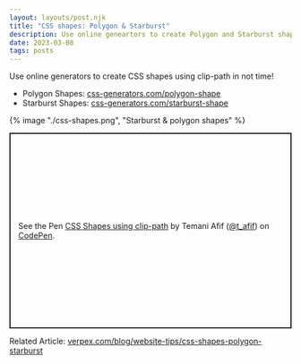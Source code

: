 ```yaml
---
layout: layouts/post.njk
title: "CSS shapes: Polygon & Starburst"
description: Use online geneartors to create Polygon and Starburst shapes using clip-path
date: 2023-03-08
tags: posts
---
```


Use online generators to create CSS shapes using clip-path in not time! 

* Polygon Shapes: [css-generators.com/polygon-shape](https://css-generators.com/polygon-shape)
* Starburst Shapes:  [css-generators.com/starburst-shape](https://css-generators.com/starburst-shape)


{% image "./css-shapes.png", "Starburst & polygon shapes" %}

<p class="codepen" data-height="350" data-default-tab="result" data-slug-hash="KKxXRWB" data-preview="true" data-user="t_afif" style="height: 350px; box-sizing: border-box; display: flex; align-items: center; justify-content: center; border: 2px solid; margin: 1em 0; padding: 1em;">
  <span>See the Pen <a href="https://codepen.io/t_afif/pen/KKxXRWB">
  CSS Shapes using clip-path</a> by Temani Afif (<a href="https://codepen.io/t_afif">@t_afif</a>)
  on <a href="https://codepen.io">CodePen</a>.</span>
</p>
<script async src="https://cpwebassets.codepen.io/assets/embed/ei.js"></script>

Related Article: [verpex.com/blog/website-tips/css-shapes-polygon-starburst](https://verpex.com/blog/website-tips/css-shapes-polygon-starburst)